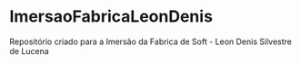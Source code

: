 # ImersaoFabricaLeonDenis
Repositório criado para a Imersão da Fabrica de Soft - Leon Denis Silvestre de Lucena
